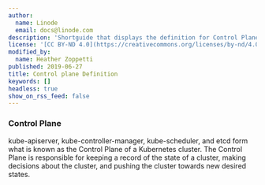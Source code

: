 ```yaml
---
author:
  name: Linode
  email: docs@linode.com
description: 'Shortguide that displays the definition for Control Plane.'
license: '[CC BY-ND 4.0](https://creativecommons.org/licenses/by-nd/4.0)'
modified_by:
  name: Heather Zoppetti
published: 2019-06-27
title: Control plane Definition
keywords: []
headless: true
show_on_rss_feed: false
---
```


### Control Plane

kube-apiserver, kube-controller-manager, kube-scheduler, and etcd form what is known as the Control Plane of a Kubernetes cluster. The Control Plane is responsible for keeping a record of the state of a cluster, making decisions about the cluster, and pushing the cluster towards new desired states.
